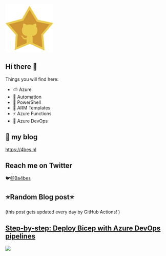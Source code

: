 ![Github Star](Assets/github-stars-logo_Color.png)

## Hi there 👋

Things you will find here:
- ⛅ Azure
- 🚗 Automation
- 🐚 PowerShell
- 💪 ARM Templates
- ⚡ Azure Functions
- 🚀 Azure DevOps


## 📝 my blog
<https://4bes.nl>

## Reach me on Twitter
🐦[@Ba4bes](https://twitter.com/Ba4bes)

<!---
- 🔭 I’m currently working on ...
- 🌱 I’m currently learning ...
- 👯 I’m looking to collaborate on ...
- 🤔 I’m looking for help with ...
- 💬 Ask me about ...
- 📫 How to reach me: ...
- 😄 Pronouns: ...
- ⚡ Fun fact: I have a standard poodle 🐩

-->

## ⭐Random Blog post⭐

(this post gets updated every day by GitHub Actions! )

<!-- Link -->
## [Step-by-step: Deploy Bicep with Azure DevOps pipelines](https://4bes.nl/2021/04/18/step-by-step-deploy-bicep-with-azure-devops-pipelines/)

<a href="https://4bes.nl/2021/04/18/step-by-step-deploy-bicep-with-azure-devops-pipelines/"><img src="https://4bes.nl/wp-content/uploads/2021/04/BicepDeployAzDoytn.png" height="250px"></a>

